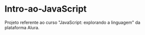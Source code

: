 # Intro-ao-JavaScript
Projeto referente ao curso "JavaScript: explorando a linguagem" da plataforma Alura.

